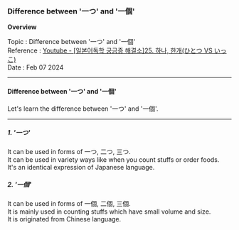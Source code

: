 ### Difference between '一つ' and '一個'

**Overview**

Topic : Difference between '一つ' and '一個'<br>
Reference : [Youtube - [일본어독학 궁금증 해결소]25. 하나, 한개(ひとつ VS いっこ) ](https://youtu.be/2p7HGRciFio?si=O425wX3RHsNlva_l)<br>
Date : Feb 07 2024<br>

---

#### Difference between '一つ' and '一個'

Let's learn the difference between '一つ' and '一個'.<br>

---

##### 1. '一つ'

It can be used in forms of 一つ, 二つ, 三つ.<br>
It can be used in variety ways like when you count stuffs or order foods.<br>
It's an identical expression of Japanese language.<br>

##### 2. '一個'

It can be used in forms of 一個, 二個, 三個.<br>
It is mainly used in counting stuffs which have small volume and size.<br>
It is originated from Chinese language.<br>
